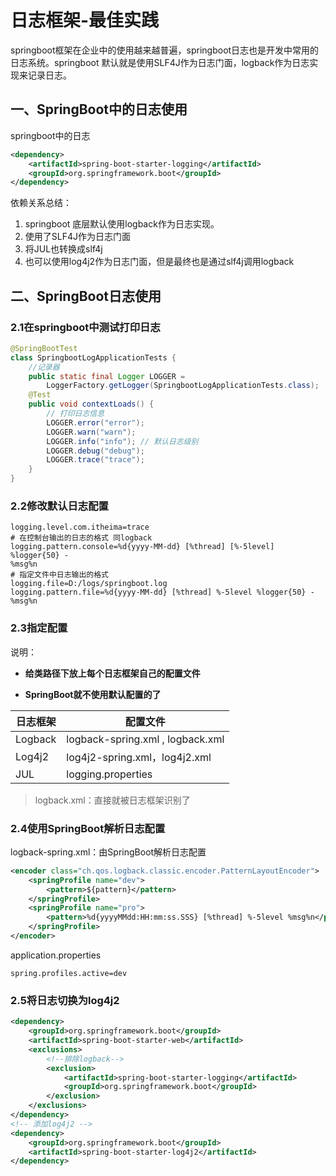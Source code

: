 # 日志框架-最佳实践

springboot框架在企业中的使用越来越普遍，springboot日志也是开发中常用的日志系统。springboot 默认就是使用SLF4J作为日志门面，logback作为日志实现来记录日志。

## 一、SpringBoot中的日志使用

springboot中的日志

```xml
<dependency>
    <artifactId>spring-boot-starter-logging</artifactId>
    <groupId>org.springframework.boot</groupId>
</dependency>
```

依赖关系总结：

1. springboot 底层默认使用logback作为日志实现。 
2.  使用了SLF4J作为日志门面 
3. 将JUL也转换成slf4j
4. 也可以使用log4j2作为日志门面，但是最终也是通过slf4j调用logback

## 二、SpringBoot日志使用

### 2.1在springboot中测试打印日志

```java
@SpringBootTest
class SpringbootLogApplicationTests {
    //记录器
    public static final Logger LOGGER =
        LoggerFactory.getLogger(SpringbootLogApplicationTests.class);
    @Test
    public void contextLoads() {
        // 打印日志信息
        LOGGER.error("error");
        LOGGER.warn("warn");
        LOGGER.info("info"); // 默认日志级别
        LOGGER.debug("debug");
        LOGGER.trace("trace");
    }
}
```

### 2.2修改默认日志配置

```
logging.level.com.itheima=trace
# 在控制台输出的日志的格式 同logback
logging.pattern.console=%d{yyyy-MM-dd} [%thread] [%-5level] %logger{50} -
%msg%n
# 指定文件中日志输出的格式
logging.file=D:/logs/springboot.log
logging.pattern.file=%d{yyyy-MM-dd} [%thread] %-5level %logger{50} - %msg%n
```

### 2.3指定配置

说明：

- **给类路径下放上每个日志框架自己的配置文件**

- **SpringBoot就不使用默认配置的了**

| 日志框架 | 配置文件                         |
| -------- | -------------------------------- |
| Logback  | logback-spring.xml , logback.xml |
| Log4j2   | log4j2-spring.xml，log4j2.xml    |
| JUL      | logging.properties               |

> logback.xml：直接就被日志框架识别了

### 2.4使用SpringBoot解析日志配置

logback-spring.xml：由SpringBoot解析日志配置

```xml
<encoder class="ch.qos.logback.classic.encoder.PatternLayoutEncoder">
	<springProfile name="dev">
		<pattern>${pattern}</pattern>
	</springProfile>
	<springProfile name="pro">
		<pattern>%d{yyyyMMdd:HH:mm:ss.SSS} [%thread] %-5level %msg%n</pattern>
	</springProfile>
</encoder>
```

application.properties

```
spring.profiles.active=dev
```

### 2.5将日志切换为log4j2

```xml
<dependency>
    <groupId>org.springframework.boot</groupId>
    <artifactId>spring-boot-starter-web</artifactId>
    <exclusions>
        <!--排除logback-->
        <exclusion>
            <artifactId>spring-boot-starter-logging</artifactId>
            <groupId>org.springframework.boot</groupId>
        </exclusion>
    </exclusions>
</dependency>
<!-- 添加log4j2 -->
<dependency>
    <groupId>org.springframework.boot</groupId>
    <artifactId>spring-boot-starter-log4j2</artifactId>
</dependency>
```